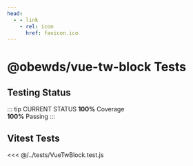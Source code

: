 ```yaml
---
head:
  - - link
    - rel: icon
      href: favicon.ico
---
```





# @obewds/vue-tw-block Tests



## Testing Status

::: tip CURRENT STATUS
**100%** Coverage  
**100%** Passing
:::



## Vitest Tests

<<< @/../tests/VueTwBlock.test.js